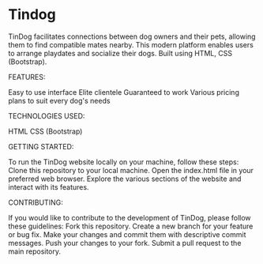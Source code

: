 # Tindog
TinDog facilitates connections between dog owners and their pets, allowing them to find compatible mates nearby. This modern platform enables users to arrange playdates and socialize their dogs. Built using HTML, CSS (Bootstrap).




FEATURES:

Easy to use interface
Elite clientele
Guaranteed to work
Various pricing plans to suit every dog's needs



TECHNOLOGIES USED:

HTML
CSS (Bootstrap)



GETTING STARTED:

To run the TinDog website locally on your machine, follow these steps:
Clone this repository to your local machine.
Open the index.html file in your preferred web browser.
Explore the various sections of the website and interact with its features.



CONTRIBUTING:

If you would like to contribute to the development of TinDog, please follow these guidelines:
Fork this repository.
Create a new branch for your feature or bug fix.
Make your changes and commit them with descriptive commit messages.
Push your changes to your fork.
Submit a pull request to the main repository.
